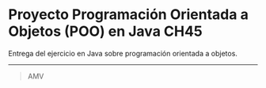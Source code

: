 # Proyecto Programación Orientada a Objetos (POO) en Java CH45

Entrega del ejercicio en Java sobre programación orientada a objetos.

---
> AMV
